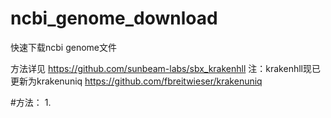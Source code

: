 # ncbi_genome_download
快速下载ncbi genome文件

方法详见 https://github.com/sunbeam-labs/sbx_krakenhll
注：krakenhll现已更新为krakenuniq  https://github.com/fbreitwieser/krakenuniq

#方法：
1.
